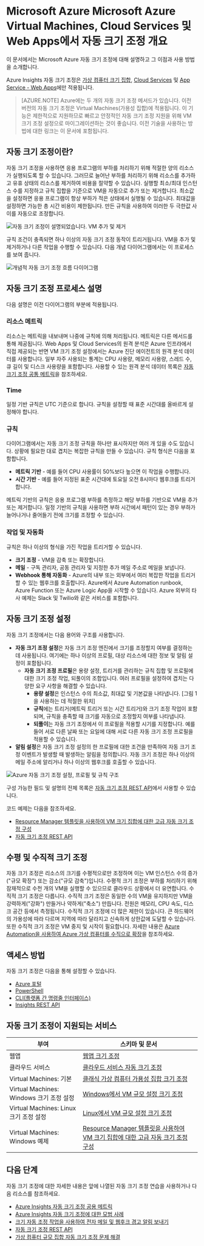 <properties
	pageTitle="Microsoft Azure Microsoft Azure Virtual Machines, Cloud Services 및 Web Apps에서 자동 크기 조정 개요 | Microsoft Azure"
	description="Microsoft Azure의 자동 크기 조정의 개요입니다. Virtual Machines, Cloud Services 및 Web Apps에 적용됩니다."
	authors="rboucher"
	manager=""
	editor=""
	services="monitoring-and-diagnostics"
	documentationCenter="monitoring-and-diagnostics"/>

<tags
	ms.service="monitoring-and-diagnostics"
	ms.workload="na"
	ms.tgt_pltfrm="na"
	ms.devlang="na"
	ms.topic="article"
	ms.date="09/06/2016"
	ms.author="robb"/>

# Microsoft Azure Microsoft Azure Virtual Machines, Cloud Services 및 Web Apps에서 자동 크기 조정 개요

이 문서에서는 Microsoft Azure 자동 크기 조정에 대해 설명하고 그 이점과 사용 방법을 소개합니다.

Azure Insights 자동 크기 조정은 [가상 컴퓨터 크기 집합](https://azure.microsoft.com/services/virtual-machine-scale-sets/), [Cloud Services](https://azure.microsoft.com/services/cloud-services/) 및 [App Service - Web Apps](https://azure.microsoft.com/services/app-service/web/)에만 적용됩니다.

>[AZURE.NOTE] Azure에는 두 개의 자동 크기 조정 메서드가 있습니다. 이전 버전의 자동 크기 조정은 Virtual Machines(가용성 집합)에 적용됩니다. 이 기능은 제한적으로 지원하므로 빠르고 안정적인 자동 크기 조정 지원을 위해 VM 크기 조정 설정으로 마이그레이션하는 것이 좋습니다. 이전 기술을 사용하는 방법에 대한 링크는 이 문서에 포함됩니다.


## 자동 크기 조정이란?

자동 크기 조정을 사용하면 응용 프로그램의 부하를 처리하기 위해 적절한 양의 리소스가 실행되도록 할 수 있습니다. 그러므로 늘어난 부하를 처리하기 위해 리소스를 추가하고 유휴 상태의 리소스를 제거하여 비용을 절약할 수 있습니다. 실행할 최소/최대 인스턴스 수를 지정하고 규칙 집합을 기준으로 VM을 자동으로 추가 또는 제거합니다. 최소값을 설정하면 응용 프로그램이 항상 부하가 적은 상태에서 실행될 수 있습니다. 최대값을 설정하면 가능한 총 시간 비용이 제한됩니다. 만든 규칙을 사용하여 이러한 두 극한값 사이를 자동으로 조정합니다.

 ![자동 크기 조정이 설명되었습니다. VM 추가 및 제거](./media/monitoring-autoscale-overview/AutoscaleConcept.png)

규칙 조건이 충족되면 하나 이상의 자동 크기 조정 동작이 트리거됩니다. VM을 추가 및 제거하거나 다른 작업을 수행할 수 있습니다. 다음 개념 다이어그램에서는 이 프로세스를 보여 줍니다.

 ![개념적 자동 크기 조정 흐름 다이어그램](./media/monitoring-autoscale-overview/AutoscaleOverview3.png)
 

## 자동 크기 조정 프로세스 설명
다음 설명은 이전 다이어그램의 부분에 적용됩니다.

### 리소스 메트릭 
리소스는 메트릭을 내보내며 나중에 규칙에 의해 처리됩니다. 메트릭은 다른 메서드를 통해 제공됩니다. Web Apps 및 Cloud Services의 원격 분석은 Azure 인프라에서 직접 제공되는 반면 VM 크기 조정 설정에서는 Azure 진단 에이전트의 원격 분석 데이터를 사용합니다. 일부 자주 사용되는 통계는 CPU 사용량, 메모리 사용량, 스레드 수, 큐 길이 및 디스크 사용량을 포함합니다. 사용할 수 있는 원격 분석 데이터 목록은 [자동 크기 조정 공통 메트릭](insights-autoscale-common-metrics.md)을 참조하세요.

### Time
일정 기반 규칙은 UTC 기준으로 합니다. 규칙을 설정할 때 표준 시간대를 올바르게 설정해야 합니다.

### 규칙
다이어그램에서는 자동 크기 조정 규칙을 하나만 표시하지만 여러 개 있을 수도 있습니다. 상황에 필요한 대로 겹치는 복잡한 규칙을 만들 수 있습니다. 규칙 형식은 다음을 포함합니다.
 
 - **메트릭 기반** - 예를 들어 CPU 사용률이 50%보다 높으면 이 작업을 수행합니다.
 - **시간 기반** - 예를 들어 지정된 표준 시간대에 토요일 오전 8시마다 웹후크를 트리거합니다.

메트릭 기반의 규칙은 응용 프로그램 부하를 측정하고 해당 부하를 기반으로 VM을 추가 또는 제거합니다. 일정 기반의 규칙을 사용하면 부하 시간에서 패턴이 있는 경우 부하가 늘어나거나 줄어들기 전에 크기를 조정할 수 있습니다.

 
### 작업 및 자동화

규칙은 하나 이상의 형식을 가진 작업을 트리거할 수 있습니다.

- **크기 조정** - VM을 감축 또는 확장합니다.
- **메일** - 구독 관리자, 공동 관리자 및 지정한 추가 메일 주소로 메일을 보냅니다.
- **Webhook 통해 자동화** - Azure의 내부 또는 외부에서 여러 복잡한 작업을 트리거할 수 있는 웹후크를 호출합니다. Azure에서 Azure Automation runbook, Azure Function 또는 Azure Logic App을 시작할 수 있습니다. Azure 외부의 타사 예제는 Slack 및 Twilio와 같은 서비스를 포함합니다.


## 자동 크기 조정 설정
자동 크기 조정에서는 다음 용어와 구조를 사용합니다.

- **자동 크기 조정 설정**은 자동 크기 조정 엔진에서 크기를 조정할지 여부를 결정하는 데 사용됩니다. 여기에는 하나 이상의 프로필, 대상 리소스에 대한 정보 및 알림 설정이 포함됩니다.
    - **자동 크기 조정 프로필**은 용량 설정, 트리거를 관리하는 규칙 집합 및 프로필에 대한 크기 조정 작업, 되풀이의 조합입니다. 여러 프로필을 설정하여 겹치는 다양한 요구 사항을 해결할 수 있습니다.
        - **용량 설정**은 인스턴스 수의 최소값, 최대값 및 기본값을 나타냅니다. [그림 1을 사용하는 데 적절한 위치]
        - **규칙**에는 트리거(메트릭 트리거 또는 시간 트리거)와 크기 조정 작업이 포함되며, 규칙을 충족할 때 크기를 자동으로 조정할지 여부를 나타냅니다.
        - **되풀이**는 자동 크기 조정에서 이 프로필을 적용할 시기를 지정합니다. 예를 들어 서로 다른 날짜 또는 요일에 대해 서로 다른 자동 크기 조정 프로필을 적용할 수 있습니다.
- **알림 설정**은 자동 크기 조정 설정의 한 프로필에 대한 조건을 만족하여 자동 크기 조정 이벤트가 발생할 때 발생하는 알림을 정의합니다. 자동 크기 조정은 하나 이상의 메일 주소에 알리거나 하나 이상의 웹후크를 호출할 수 있습니다.
 
![Azure 자동 크기 조정 설정, 프로필 및 규칙 구조](./media/monitoring-autoscale-overview/AzureResourceManagerRuleStructure3.png)

구성 가능한 필드 및 설명의 전체 목록은 [자동 크기 조정 REST API](https://msdn.microsoft.com/library/dn931928.aspx)에서 사용할 수 있습니다.

코드 예제는 다음을 참조하세요.

* [Resource Manager 템플릿을 사용하여 VM 크기 집합에 대한 고급 자동 크기 조정 구성](insights-advanced-autoscale-virtual-machine-scale-sets.md)
* [자동 크기 조정 REST API](https://msdn.microsoft.com/library/dn931953.aspx)



## 수평 및 수직적 크기 조정
  
자동 크기 조정은 리소스의 크기를 수평적으로만 조정하며 이는 VM 인스턴스 수의 증가("규모 확장") 또는 감소("규모 감축")입니다. 수평적 크기 조정은 부하를 처리하기 위해 잠재적으로 수천 개의 VM을 실행할 수 있으므로 클라우드 상황에서 더 유연합니다. 수직적 크기 조정은 다릅니다. 수직적 크기 조정은 동일한 수의 VM을 유지하지만 VM을 강력하게("강화") 만들거나 약하게("축소") 만듭니다. 전원은 메모리, CPU 속도, 디스크 공간 등에서 측정됩니다. 수직적 크기 조정에 더 많은 제한이 있습니다. 큰 하드웨어의 가용성에 따라 다르며 지역에 따라 달라지고 신속하게 상한값에 도달할 수 있습니다. 또한 수직적 크기 조정은 VM 중지 및 시작이 필요합니다. 자세한 내용은 [Azure Automation을 사용하여 Azure 가상 컴퓨터를 수직으로 확장](../virtual-machines/virtual-machines-linux-vertical-scaling-automation.md)을 참조하세요.


## 액세스 방법 
자동 크기 조정은 다음을 통해 설정할 수 있습니다.

- [Azure 포털](insights-how-to-scale.md)
- [PowerShell](insights-powershell-samples.md#create-and-manage-autoscale-settings)
- [CLI(플랫폼 간 명령줄 인터페이스)](insights-cli-samples.md#autoscale)
- [Insights REST API](https://msdn.microsoft.com/library/azure/dn931953.aspx)

## 자동 크기 조정이 지원되는 서비스


| 부여 | 스키마 및 문서 |
|--------------------------------------|-----------------------------------------------------|
| 웹앱 | [웹앱 크기 조정](insights-how-to-scale.md) |
| 클라우드 서비스 | [클라우드 서비스 자동 크기 조정](../cloud-services/cloud-services-how-to-scale.md) |
| Virtual Machines: 기본 | [클래식 가상 컴퓨터 가용성 집합 크기 조정](https://blogs.msdn.microsoft.com/kaevans/2015/02/20/autoscaling-azurevirtual-machines/) |
| Virtual Machines: Windows 크기 조정 설정| [Windows에서 VM 규모 설정 크기 조정](../virtual-machine-scale-sets/virtual-machine-scale-sets-windows-autoscale.md) |
| Virtual Machines: Linux 크기 조정 설정 | [Linux에서 VM 규모 설정 크기 조정](../virtual-machine-scale-sets/virtual-machine-scale-sets-linux-autoscale.md) |
| Virtual Machines: Windows 예제 | [Resource Manager 템플릿을 사용하여 VM 크기 집합에 대한 고급 자동 크기 조정 구성](insights-advanced-autoscale-virtual-machine-scale-sets.md) |

## 다음 단계

자동 크기 조정에 대한 자세한 내용은 앞에 나열된 자동 크기 조정 연습을 사용하거나 다음 리소스를 참조하세요.

- [Azure Insights 자동 크기 조정 공용 메트릭](insights-autoscale-common-metrics.md)
- [Azure Insights 자동 크기 조정에 대한 모범 사례](insights-autoscale-best-practices.md)
- [크기 자동 조정 작업을 사용하여 전자 메일 및 웹후크 경고 알림 보내기](insights-autoscale-to-webhook-email.md)
- [자동 크기 조정 REST API](https://msdn.microsoft.com/library/dn931953.aspx)
- [가상 컴퓨터 규모 집합 자동 크기 조정 문제 해결](../virtual-machine-scale-sets/virtual-machine-scale-sets-troubleshoot.md)

<!---HONumber=AcomDC_0914_2016-->